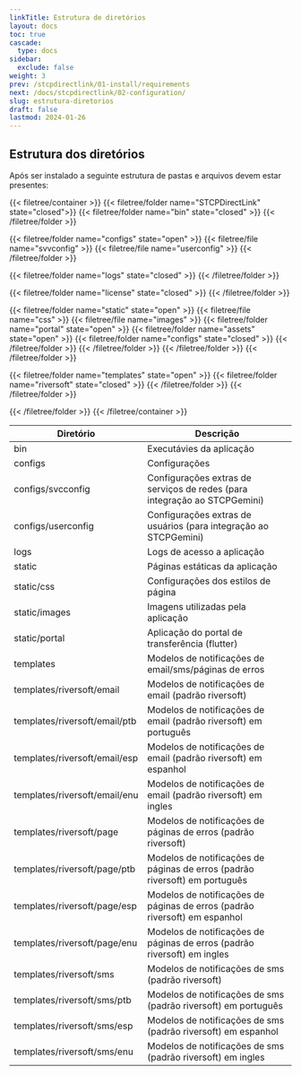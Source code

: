 ```yaml
---
linkTitle: Estrutura de diretórios
layout: docs
toc: true
cascade:
  type: docs
sidebar:
  exclude: false
weight: 3
prev: /stcpdirectlink/01-install/requirements
next: /docs/stcpdirectlink/02-configuration/
slug: estrutura-diretorios
draft: false
lastmod: 2024-01-26
---
```


## Estrutura dos diretórios
Após ser instalado a seguinte estrutura de pastas e arquivos devem estar presentes:

{{< filetree/container >}}
  {{< filetree/folder name="STCPDirectLink" state="closed">}}
  {{< filetree/folder name="bin" state="closed" >}}
  {{< /filetree/folder >}}

  {{< filetree/folder name="configs" state="open" >}}
      {{< filetree/file name="svvconfig" >}}
      {{< filetree/file name="userconfig" >}}
  {{< /filetree/folder >}}

  {{< filetree/folder name="logs" state="closed" >}}
  {{< /filetree/folder >}}

  {{< filetree/folder name="license" state="closed" >}}
  {{< /filetree/folder >}}

  {{< filetree/folder name="static" state="open" >}}
    {{< filetree/file name="css" >}}
    {{< filetree/file name="images" >}}
    {{< filetree/folder name="portal" state="open" >}}
      {{< filetree/folder name="assets" state="open" >}}
        {{< filetree/folder name="configs" state="closed" >}}
        {{< /filetree/folder >}}
      {{< /filetree/folder >}}
    {{< /filetree/folder >}}
  {{< /filetree/folder >}}

  {{< filetree/folder name="templates" state="open" >}}
    {{< filetree/folder name="riversoft" state="closed" >}}
    {{< /filetree/folder >}}
  {{< /filetree/folder >}}



  {{< /filetree/folder >}}
{{< /filetree/container >}}


Diretório                     | Descrição
---                           | ----
bin                           | Executávies da aplicação
configs                       | Configurações
configs/svcconfig             | Configurações extras de serviços de redes (para integração ao STCPGemini)
configs/userconfig            | Configurações extras de usuários (para integração ao STCPGemini)
logs                          | Logs de acesso a aplicação
static                        | Páginas estáticas da aplicação
static/css                    | Configurações dos estilos de página
static/images                 | Imagens utilizadas pela aplicação
static/portal                 | Aplicação do portal de transferência (flutter)
templates                     | Modelos de notificações de email/sms/páginas de erros
templates/riversoft/email     | Modelos de notificações de email (padrão riversoft)
templates/riversoft/email/ptb | Modelos de notificações de email (padrão riversoft) em português
templates/riversoft/email/esp | Modelos de notificações de email (padrão riversoft) em espanhol
templates/riversoft/email/enu | Modelos de notificações de email (padrão riversoft) em ingles
templates/riversoft/page      | Modelos de notificações de páginas de erros (padrão riversoft)
templates/riversoft/page/ptb  | Modelos de notificações de páginas de erros (padrão riversoft) em português
templates/riversoft/page/esp  | Modelos de notificações de páginas de erros (padrão riversoft) em espanhol
templates/riversoft/page/enu  | Modelos de notificações de páginas de erros (padrão riversoft) em ingles
templates/riversoft/sms       | Modelos de notificações de sms (padrão riversoft)
templates/riversoft/sms/ptb   | Modelos de notificações de sms (padrão riversoft) em português
templates/riversoft/sms/esp   | Modelos de notificações de sms (padrão riversoft) em espanhol
templates/riversoft/sms/enu   | Modelos de notificações de sms (padrão riversoft) em ingles
